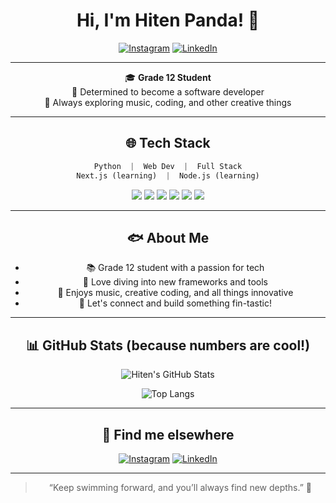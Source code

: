 <div align="center">

# Hi, I'm Hiten Panda! 🐬

<a href="https://www.instagram.com/the_hiten_panda/"><img src="https://img.shields.io/badge/Instagram-8a8a8a?style=for-the-badge&logo=instagram&logoColor=white" alt="Instagram" /></a>
<a href="https://www.linkedin.com/in/hiten-panda/"><img src="https://img.shields.io/badge/LinkedIn-8a8a8a?style=for-the-badge&logo=linkedin&logoColor=white" alt="LinkedIn" /></a>

---

🎓 **Grade 12 Student**  
🌊 Determined to become a software developer  
🎨 Always exploring music, coding, and other creative things

---

## 🌐 Tech Stack

```python
Python  |  Web Dev  |  Full Stack
Next.js (learning)  |  Node.js (learning)
```

<div align="center">
  <img src="https://img.shields.io/badge/Python-707070?style=flat-square&logo=python&logoColor=white"/>
  <img src="https://img.shields.io/badge/Next.js-707070?style=flat-square&logo=next.js&logoColor=white"/>
  <img src="https://img.shields.io/badge/Node.js-707070?style=flat-square&logo=node.js&logoColor=white"/>
  <img src="https://img.shields.io/badge/HTML5-707070?style=flat-square&logo=html5&logoColor=white"/>
  <img src="https://img.shields.io/badge/CSS3-707070?style=flat-square&logo=css3&logoColor=white"/>
  <img src="https://img.shields.io/badge/JavaScript-707070?style=flat-square&logo=javascript&logoColor=white"/>
</div>

---

## 🐟 About Me

- 📚 Grade 12 student with a passion for tech
- 🐬 Love diving into new frameworks and tools
- 🎵 Enjoys music, creative coding, and all things innovative
- 🤝 Let's connect and build something fin-tastic!

---

## 📊 GitHub Stats (because numbers are cool!)

![Hiten's GitHub Stats](https://github-readme-stats.vercel.app/api?username=hitenpanda&show_icons=true&theme=graywhite&hide_border=true&icon_color=8a8a8a&title_color=4a4a4a&text_color=7a7a7a)

![Top Langs](https://github-readme-stats.vercel.app/api/top-langs/?username=hitenpanda&layout=compact&theme=graywhite&hide_border=true&title_color=4a4a4a&text_color=7a7a7a)

---

## 🌊 Find me elsewhere

[![Instagram](https://img.shields.io/badge/-Instagram-8a8a8a?style=flat&logo=instagram)](https://www.instagram.com/the_hiten_panda/)
[![LinkedIn](https://img.shields.io/badge/-LinkedIn-8a8a8a?style=flat&logo=linkedin)](https://www.linkedin.com/in/hiten-panda/)

</div>

---

<div align="center">

> “Keep swimming forward, and you’ll always find new depths.” 🦈

</div>
